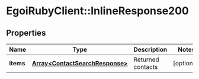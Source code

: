 # EgoiRubyClient::InlineResponse200

## Properties
Name | Type | Description | Notes
------------ | ------------- | ------------- | -------------
**items** | [**Array&lt;ContactSearchResponse&gt;**](ContactSearchResponse.md) | Returned contacts | [optional] 


